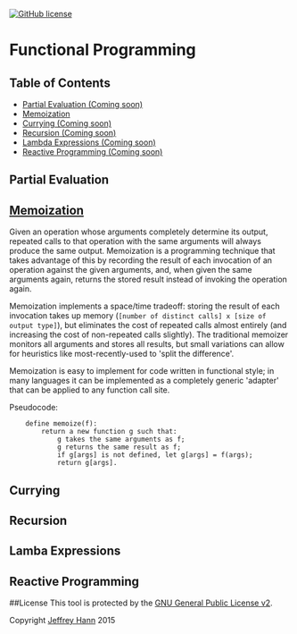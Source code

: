[![GitHub license](https://img.shields.io/github/license/obihann-learning/functional-programming.svg)](https://github.com/obihann-learning/functional-programming/blob/master/LICENSE)

# Functional Programming

## Table of Contents

+ [Partial Evaluation (Coming soon)](#)
+ [Memoization](/memoization)
+ [Currying (Coming soon)](#)
+ [Recursion (Coming soon)](#)
+ [Lambda Expressions (Coming soon)](#)
+ [Reactive Programming (Coming soon)](#)

## Partial Evaluation

## [Memoization](/memoization)

Given an operation whose arguments completely determine its output, repeated calls to that operation with the same arguments will always produce the same output.  Memoization is a programming technique that takes advantage of this by recording the result of each invocation of an operation against the given arguments, and, when given the same arguments again, returns the stored result instead of invoking the operation again.

Memoization implements a space/time tradeoff: storing the result of each invocation takes up memory (`[number of distinct calls] x [size of output type]`), but eliminates the cost of repeated calls almost entirely (and increasing the cost of non-repeated calls slightly).  The traditional memoizer monitors all arguments and stores all results, but small variations can allow for heuristics like most-recently-used to 'split the difference'.

Memoization is easy to implement for code written in functional style; in many languages it can be implemented as a completely generic 'adapter' that can be applied to any function call site.

Pseudocode:
```
    define memoize(f):
        return a new function g such that:
            g takes the same arguments as f;
            g returns the same result as f;
            if g[args] is not defined, let g[args] = f(args);
            return g[args].
```

## Currying

## Recursion

## Lamba Expressions

## Reactive Programming

##License
This tool is protected by the [GNU General Public License v2](http://www.gnu.org/licenses/gpl-2.0.html).

Copyright [Jeffrey Hann](http://jeffreyhann.ca/) 2015
